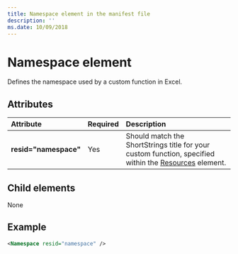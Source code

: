 ```yaml
---
title: Namespace element in the manifest file
description: ''
ms.date: 10/09/2018
---
```


# Namespace element

Defines the namespace used by a custom function in Excel.

## Attributes

|  Attribute  |  Required  |  Description  |
|:-----|:-----|:-----|
|  **resid="namespace"**  |  Yes  | Should match the ShortStrings title for your custom function, specified within the [Resources](resources.md) element. |

## Child elements

None

## Example

```xml
<Namespace resid="namespace" />
```

